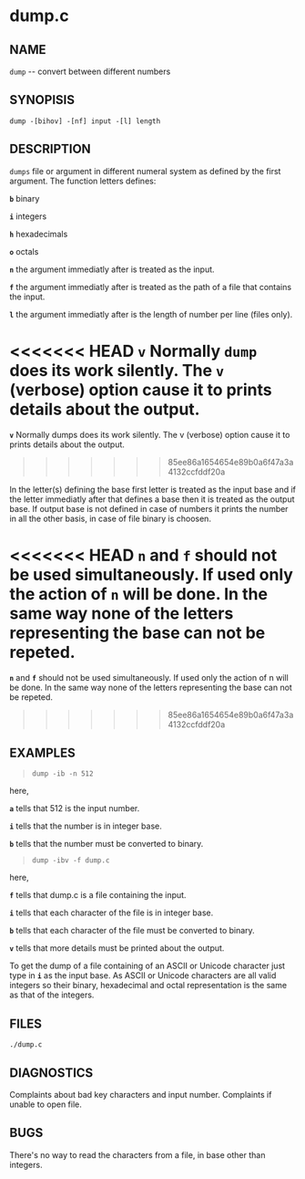 # dump.c
 
## NAME

`dump` -- convert between different numbers

## SYNOPISIS

`dump -[bihov] -[nf] input -[l] length`

## DESCRIPTION

`dumps` file or argument in different numeral system as defined by the first argument. The function letters defines:

**`b`** binary

**`i`** integers

**`h`** hexadecimals

**`o`** octals

**`n`** the argument immediatly after is treated as the input.

**`f`** the argument immediatly after is treated as the path of a file that contains the input.

**`l`** the argument immediatly after is the length of number per line (files only).

<<<<<<< HEAD
**`v`** Normally `dump` does its work silently. The **`v`** (verbose) option cause it to prints details about the output.
=======
**`v`** Normally dumps does its work silently. The v (verbose) option cause it to prints details about the output.
>>>>>>> 85ee86a1654654e89b0a6f47a3a4132ccfddf20a


In the letter(s) defining the base first letter is treated as the input base and if the letter immediatly after that defines a base then it is treated as the output base. If output base is not defined in case of numbers it prints the number in all the other basis, in case of file binary is choosen.

<<<<<<< HEAD
**`n`** and **`f`** should not be used simultaneously. If used only the action of **`n`** will be done. In the same way none of the letters representing the base can not be repeted.
=======
**`n`** and **`f`** should not be used simultaneously. If used only the action of n will be done. In the same way none of the letters representing the base can not be repeted.
>>>>>>> 85ee86a1654654e89b0a6f47a3a4132ccfddf20a

## EXAMPLES

> `dump -ib -n 512`

here,

**`a`** tells that 512 is the input number.

**`i`** tells that the number is in integer base.

**`b`** tells that the number must be converted to binary.

> `dump -ibv -f dump.c`

here,

**`f`** tells that dump.c is a file containing the input.

**`i`** tells that each character of the file is in integer base.

**`b`** tells that each character of the file must be converted to binary.

**`v`** tells that more details must be printed about the output.

To get the dump of a file containing of an ASCII or Unicode character just type in **`i`** as the input base. As ASCII or Unicode characters are all valid integers so their binary, hexadecimal and octal representation is the same as that of the integers.

## FILES

`./dump.c`

## DIAGNOSTICS

Complaints about bad key characters and input number. Complaints if unable to open file.

## BUGS

There's no way to read the characters from a file, in base other than integers.
